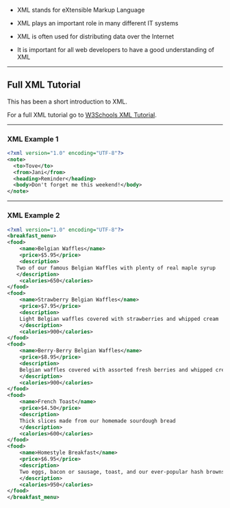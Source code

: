 
- XML stands for eXtensible Markup Language

- XML plays an important role in many different IT systems

- XML is often used for distributing data over the Internet

- It is important for all web developers to have a good understanding of XML

---

## Full XML Tutorial

This has been a short introduction to XML.

For a full XML tutorial go to [W3Schools XML Tutorial](https://www.w3schools.com/xml/default.asp).

----

### XML Example 1

```xml
<?xml version="1.0" encoding="UTF-8"?>  
<note>  
  <to>Tove</to>  
  <from>Jani</from>  
  <heading>Reminder</heading>  
  <body>Don't forget me this weekend!</body>  
</note>
```

---

### XML Example 2

```xml
<?xml version="1.0" encoding="UTF-8"?>  
<breakfast_menu>  
<food>  
    <name>Belgian Waffles</name>  
    <price>$5.95</price>  
    <description>  
   Two of our famous Belgian Waffles with plenty of real maple syrup  
   </description>  
    <calories>650</calories>  
</food>  
<food>  
    <name>Strawberry Belgian Waffles</name>  
    <price>$7.95</price>  
    <description>  
    Light Belgian waffles covered with strawberries and whipped cream  
    </description>  
    <calories>900</calories>  
</food>  
<food>  
    <name>Berry-Berry Belgian Waffles</name>  
    <price>$8.95</price>  
    <description>  
    Belgian waffles covered with assorted fresh berries and whipped cream  
    </description>  
    <calories>900</calories>  
</food>  
<food>  
    <name>French Toast</name>  
    <price>$4.50</price>  
    <description>  
    Thick slices made from our homemade sourdough bread  
    </description>  
    <calories>600</calories>  
</food>  
<food>  
    <name>Homestyle Breakfast</name>  
    <price>$6.95</price>  
    <description>  
    Two eggs, bacon or sausage, toast, and our ever-popular hash browns  
    </description>  
    <calories>950</calories>  
</food>  
</breakfast_menu>
```